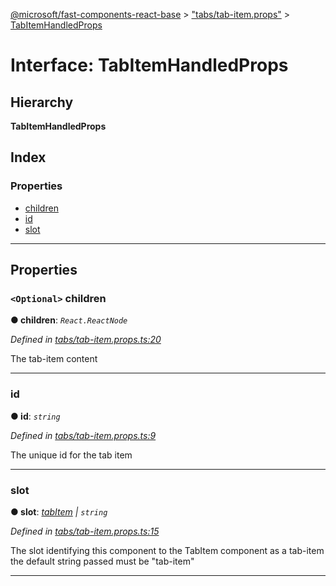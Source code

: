 [@microsoft/fast-components-react-base](../README.md) > ["tabs/tab-item.props"](../modules/_tabs_tab_item_props_.md) > [TabItemHandledProps](../interfaces/_tabs_tab_item_props_.tabitemhandledprops.md)

# Interface: TabItemHandledProps

## Hierarchy

**TabItemHandledProps**

## Index

### Properties

* [children](_tabs_tab_item_props_.tabitemhandledprops.md#children)
* [id](_tabs_tab_item_props_.tabitemhandledprops.md#id)
* [slot](_tabs_tab_item_props_.tabitemhandledprops.md#slot)

---

## Properties

<a id="children"></a>

### `<Optional>` children

**● children**: *`React.ReactNode`*

*Defined in [tabs/tab-item.props.ts:20](https://github.com/Microsoft/fast-dna/blob/164dd3ca/packages/fast-components-react-base/src/tabs/tab-item.props.ts#L20)*

The tab-item content

___
<a id="id"></a>

###  id

**● id**: *`string`*

*Defined in [tabs/tab-item.props.ts:9](https://github.com/Microsoft/fast-dna/blob/164dd3ca/packages/fast-components-react-base/src/tabs/tab-item.props.ts#L9)*

The unique id for the tab item

___
<a id="slot"></a>

###  slot

**● slot**: *[tabItem](../enums/_tabs_tabs_.tabsslot.md#tabitem) \| `string`*

*Defined in [tabs/tab-item.props.ts:15](https://github.com/Microsoft/fast-dna/blob/164dd3ca/packages/fast-components-react-base/src/tabs/tab-item.props.ts#L15)*

The slot identifying this component to the TabItem component as a tab-item the default string passed must be "tab-item"

___

